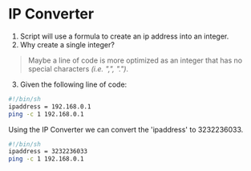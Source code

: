 # IP Converter

1) Script will use a formula to create an ip address into an integer.
2) Why create a single integer? 
> Maybe a line of code is more optimized as an integer that has no special characters _(i.e. ",", ".")_.
3) Given the following line of code:

``` bash
#!/bin/sh
ipaddress = 192.168.0.1
ping -c 1 192.168.0.1
```

Using the IP Converter we can convert the 'ipaddress' to 3232236033.

``` bash
#!/bin/sh
ipaddress = 3232236033
ping -c 1 192.168.0.1
```

